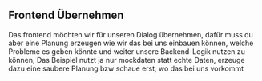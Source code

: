 ## Frontend Übernehmen

Das frontend möchten wir für unseren Dialog übernehmen, 
dafür muss du aber eine Planung erzeugen wie wir das bei uns einbauen können, welche Probleme es geben könnte
und weiter unsere Backend-Logik nutzen zu können, 
Das Beispiel nutzt ja nur mockdaten statt echte Daten, erzeuge dazu eine saubere Planung bzw schaue erst,
wo das bei uns vorkommt